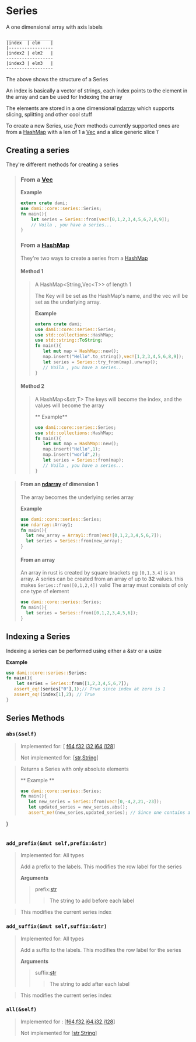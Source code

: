 # Series
A one dimensional array with axis labels
```text
__________________
|index  | elm    |
|-----------------
|index2 | elm2   |
------------------
|index3 | elm3   |
------------------
```
The above shows the structure of a Series

An index is basically a vector of strings, each index points to the element in the array
and can be used for Indexing the array

The elements are stored in a one dimensional [ndarray] which supports slicing, splitting and other
cool stuff

To create a new Series, use  *from* methods currently supported ones are from a [HashMap] with a len of 1
a [Vec] and  a slice generic slice `T`

## Creating a series
They're different methods for creating a series
> ### From a [Vec]
>  **Example**
> ```rust
> extern crate dami;
> use dami::core::series::Series;
> fn main(){
>     let series = Series::from(vec![0,1,2,3,4,5,6,7,8,9]);
>     // Voila , you have a series...
> }
> ```
> ### From  a [HashMap]
>They're two ways to create a series from a [HashMap] 
> #### Method 1
> > A HashMap<String,Vec\<T>> of length 1
> >
> > The Key will be set as the HashMap's name, and the vec will be set as the underlying array. 
> >
> > **Example**
> >```rust
> > extern crate dami;
> > use dami::core::series::Series;
> > use std::collections::HashMap;
> > use std::string::ToString;
> > fn main(){
> >    let mut map = HashMap::new();
> >    map.insert("Hello".to_string(),vec![1,2,3,4,5,6,8,9]);
> >    let series = Series::try_from(map).unwrap();
> >    // Voila , you have a series...
> > } 
> >```
>
> #### Method 2
>> A HashMap<&str,T>
>> The keys will become the index, and the values will become the array
>>
>> ** Example**
>>```rust
>> use dami::core::series::Series;
>> use std::collections::HashMap;
>> fn main(){
>>    let mut map = HashMap::new();
>>    map.insert("Hello",1);
>>    map.insert("world",2);
>>    let series = Series::from(map);
>>    // Voila , you have a series...
>> } 
>>```

> #### From an [ndarray] of dimension 1
> The array becomes the underlying series array
> 
> **Example**
> ```rust
> use dami::core::series::Series;
> use ndarray::Array1;
> fn main(){
> 	let new_array = Array1::from(vec![0,1,2,3,4,5,6,7]);
> 	let series = Series::from(new_array);
> }
> ```
> #### From an array
> An array in rust is created by square brackets eg `[0,1,3,4]` is an array.
> A series can be created from an array of up to **32** values. this makes `Series::from([0,1,2,4])` valid
> The array must consists of only one type of element
> ```rust
> use dami::core::series::Series;
> fn main(){
>	let series = Series::from([0,1,2,3,4,5,6]);
>}
> ```

## Indexing a Series
Indexing a series can be performed using either a &str or a  usize

**Example**
```rust
use dami::core::series::Series;
fn main(){
	let series = Series::from([1,2,3,4,5,6,7]);
   assert_eq!(series["0"],1);// True since index at zero is 1
   assert_eq!(index[1],2); // True
}
```
## Series Methods
### `abs(&self)`
> Implemented for: [ [f64],[f32],[i32],[i64],[i128]]
> 
> Not implemented for: [[str],[String]]

> Returns a Series with only absolute elements
> 
> ** Example **
> ```rust
> use dami::core::series::Series;
> fn main(){
>    let new_series = Series::from(vec![0,-4,2,21,-23]);
>    let updated_series = new_series.abs();
>    assert_ne!(new_series,updated_series); // Since one contains absolute values
 }
> ```

### `add_prefix(&mut self,prefix:&str)`
> Implemented for: All types
> 
> Add a prefix to the labels.
> This modifies the row label for the series
> 
> **Arguments**
> > prefix:[str]
> > > The string to add before each label

> This modifies the current series index

### `add_suffix(&mut self,suffix:&str)`
> Implemented for: All types
> 
> Add a suffix to the labels.
> This modifies the row label for the series
> 
> **Arguments**
> > suffix:[str]
> > > The string to add after each label

> This modifies the current series index

### `all(&self)`
> Implemented for : [[f64],[f32],[i64],[i32],[i128]]
> 
>Not implemented for [[str],[String]]



[f64]:https://doc.rust-lang.org/std/primitive.f64.html
[f32]:https://doc.rust-lang.org/std/primitive.f32.html
[i32]:https://doc.rust-lang.org/std/primitive.i32.html
[i64]:https://doc.rust-lang.org/std/primitive.i64.html
[i128]:https://doc.rust-lang.org/std/primitive.i128.html

[str]: https://doc.rust-lang.org/std/primitive.str.html
[String]:https://doc.rust-lang.org/std/string/struct.String.html

[ndarray]: https://docs.rs/ndarray/
[`Vec<T>`]: https://doc.rust-lang.org/std/collections/struct.HashMap.html
[Vec]:https://doc.rust-lang.org/std/collections/struct.HashMap.html
[HashMap]:https://doc.rust-lang.org/std/collections/struct.HashMap.html